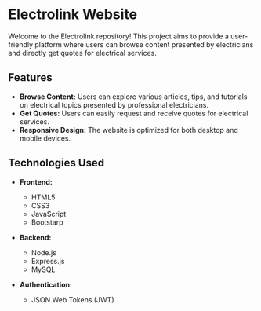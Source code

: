 # Electrolink Website

Welcome to the Electrolink repository! This project aims to provide a user-friendly platform where users can browse content presented by electricians and directly get quotes for electrical services.

## Features

- **Browse Content:** Users can explore various articles, tips, and tutorials on electrical topics presented by professional electricians.
- **Get Quotes:** Users can easily request and receive quotes for electrical services.
- **Responsive Design:** The website is optimized for both desktop and mobile devices.

## Technologies Used

- **Frontend:**
  - HTML5
  - CSS3
  - JavaScript
  - Bootstarp

- **Backend:**
  - Node.js
  - Express.js
  - MySQL 

- **Authentication:**
  - JSON Web Tokens (JWT)

